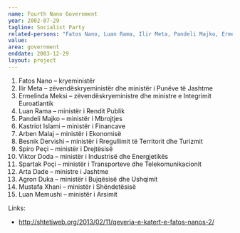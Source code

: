 ```yaml
---
name: Fourth Nano Government
year: 2002-07-29
tagline: Socialist Party
related-persons: "Fatos Nano, Luan Rama, Ilir Meta, Pandeli Majko, Ermelinda Meksi, Kastriot Islami, Arben Malaj, Besnik Dervishi, Spiro Peçi, Viktor Doda, Spartak Poçi, Arta Dade, Agron Duka, Mustafa Xhani, Luan Memushi"
value:
area: government
enddate: 2003-12-29
layout: project
---
```

1. Fatos Nano  – kryeministër
2. Ilir Meta – zëvendëskryeministër dhe ministër i Punëve të Jashtme
3. Ermelinda Meksi – zëvendëskryeministre dhe ministre e Integrimit Euroatlantik
4. Luan Rama – ministër i Rendit Publik
5. Pandeli Majko  – ministër i Mbrojtjes
6. Kastriot Islami – ministër i Financave
7. Arben Malaj – ministër i Ekonomisë
8. Besnik Dervishi – ministër i Rregullimit të Territorit dhe Turizmit
9. Spiro Peçi – ministër i Drejtësisë
10. Viktor Doda – ministër i Industrisë dhe Energjetikës
11. Spartak Poçi – ministër i Transporteve dhe Telekomunikacionit
12. Arta Dade – ministre i Jashtme
13. Agron Duka – ministër i Bujqësisë dhe Ushqimit
14. Mustafa Xhani – ministër i Shëndetësisë
15. Luan Memushi – ministër i Arsimit

Links:
* <http://shtetiweb.org/2013/02/11/qeveria-e-katert-e-fatos-nanos-2/>
